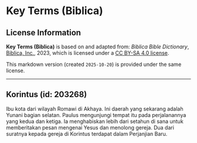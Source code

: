 # Key Terms (Biblica)

## License Information

**Key Terms (Biblica)** is based on and adapted from: _Biblica Bible Dictionary_, [Biblica, Inc.](https://www.biblica.com/), 2023, which is licensed under a [CC BY-SA 4.0 license](https://creativecommons.org/licenses/by-sa/4.0/legalcode.en).

This markdown version (created `2025-10-20`) is provided under the same license.



--------------------------------

## Korintus (id: 203268)

Ibu kota dari wilayah Romawi di Akhaya. Ini daerah yang sekarang adalah Yunani bagian selatan. Paulus mengunjungi tempat itu pada perjalanannya yang kedua dan ketiga. Ia menghabiskan lebih dari setahun di sana untuk memberitakan pesan mengenai Yesus dan menolong gereja. Dua dari suratnya kepada gereja di Korintus terdapat dalam Perjanjian Baru. 


